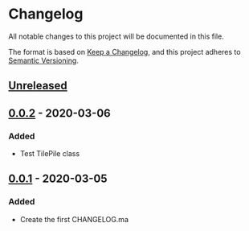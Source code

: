 # Changelog

All notable changes to this project will be documented in this file.

The format is based on [Keep a Changelog](https://keepachangelog.com/en/1.0.0/),
and this project adheres to [Semantic Versioning](https://semver.org/spec/v2.0.0.html).

## [Unreleased]

## [0.0.2] - 2020-03-06

### Added

- Test TilePile class

## [0.0.1] - 2020-03-05

### Added

- Create the first CHANGELOG.ma


[unreleased]: https://github.com/cs3321isu/2263-S2020-Team-2/compare/v0.0.2...HEAD

[0.0.2]: https://github.com/cs3321isu/2263-S2020-Team-2/compare/v0.0.1...v0.0.2
[0.0.1]: https://github.com/cs3321isu/2263-S2020-Team-2/releases/tag/v0.0.1

